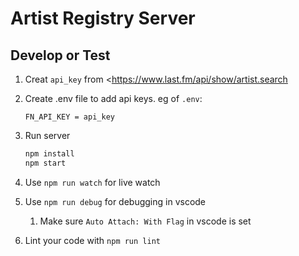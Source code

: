 # Artist Registry Server

## Develop or Test

1. Creat `api_key` from <<https://www.last.fm/api/show/artist.search>
2. Create .env file to add api keys. eg of `.env`:

    ```env
    FN_API_KEY = api_key
    ```

3. Run server

    ```bash
    npm install
    npm start
    ```

4. Use `npm run watch` for live watch
5. Use `npm run debug` for debugging in vscode
   1. Make sure `Auto Attach: With Flag` in vscode is set
6. Lint your code with `npm run lint`
